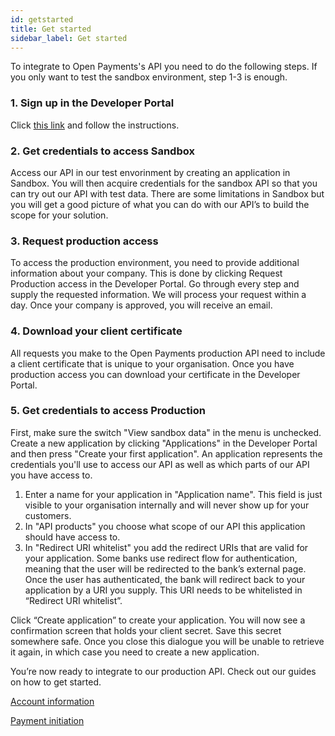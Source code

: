 ```yaml
---
id: getstarted
title: Get started
sidebar_label: Get started
---
```


To integrate to Open Payments's API you need to do the following steps. If you only want to test the sandbox environment, step 1-3 is enough.

### 1. Sign up in the Developer Portal

Click [this link](https://developer.openpayments.io/) and follow the instructions.

### 2. Get credentials to access Sandbox

Access our API in our test envorinment by creating an application in Sandbox. You will then acquire credentials for the sandbox API so that you can try out our API with test data. There are some limitations in Sandbox but you will get a good picture of what you can do with our API’s to build the scope for your solution.

### 3. Request production access

To access the production environment, you need to provide additional information about your company. This is done by clicking
Request Production access in the Developer Portal. Go through every step and supply the requested information. We will process
your request within a day. Once your company is approved, you will receive an email.

### 4. Download your client certificate

All requests you make to the Open Payments production API need to include a client certificate that is unique to your organisation.
Once you have production access you can download your certificate in the Developer Portal.

### 5. Get credentials to access Production

First, make sure the switch "View sandbox data" in the menu is unchecked.
Create a new application by clicking "Applications" in the Developer Portal and then press "Create your first application".
An application represents the credentials you'll use to access our API as well as which parts of our API you have access to.

1. Enter a name for your application in "Application name". This field is just visible to your organisation internally and will never show up
   for your customers.
2. In "API products" you choose what scope of our API this application should have access to.
3. In "Redirect URI whitelist" you add the redirect URIs that are valid for your application. Some banks use redirect flow for authentication, meaning that the user will be redirected to the bank’s external page. Once the user has authenticated, the bank will redirect back to your application by a URI you supply. This URI needs to be whitelisted in “Redirect URI whitelist”.

Click “Create application” to create your application. You will now see a confirmation screen that holds your client secret. Save this secret somewhere safe. Once you close this dialogue you will be unable to retrieve it again, in which case you need to create a new application.

You’re now ready to integrate to our production API. Check out our guides on how to get started.

[Account information](ais)

[Payment initiation](pis)
